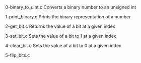 0-binary_to_uint.c Converts a binary number to an unsigned int

1-print_binary.c Prints the binary representation of a number

2-get_bit.c Returns the value of a bit at a given index

3-set_bit.c Sets the value of a bit to 1 at a given index

4-clear_bit.c Sets the value of a bit to 0 at a given index

5-flip_bits.c 